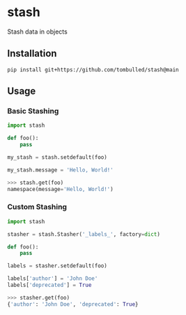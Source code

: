 # stash
Stash data in objects

## Installation
```console
pip install git+https://github.com/tombulled/stash@main
```

## Usage

### Basic Stashing
```python
import stash

def foo():
    pass

my_stash = stash.setdefault(foo)

my_stash.message = 'Hello, World!'
```

```python
>>> stash.get(foo)
namespace(message='Hello, World!')
```

### Custom Stashing
```python
import stash

stasher = stash.Stasher('_labels_', factory=dict)

def foo():
    pass

labels = stasher.setdefault(foo)

labels['author'] = 'John Doe'
labels['deprecated'] = True
```

```python
>>> stasher.get(foo)
{'author': 'John Doe', 'deprecated': True}
```